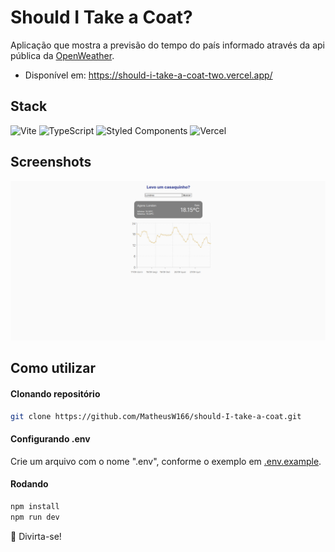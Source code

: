 # Should I Take a Coat?

Aplicação que mostra a previsão do tempo do país informado através da api pública da [OpenWeather](https://openweathermap.org/api).

- Disponível em: https://should-i-take-a-coat-two.vercel.app/

## Stack

![Vite](https://img.shields.io/badge/vite-%23646CFF.svg?style=for-the-badge&logo=vite&logoColor=white) ![TypeScript](https://img.shields.io/badge/typescript-%23007ACC.svg?style=for-the-badge&logo=typescript&logoColor=white) ![Styled Components](https://img.shields.io/badge/styled--components-DB7093?style=for-the-badge&logo=styled-components&logoColor=white) ![Vercel](https://img.shields.io/badge/vercel-%23000000.svg?style=for-the-badge&logo=vercel&logoColor=white)

## Screenshots

![Home](https://github.com/MatheusW166/should-I-take-a-coat/blob/main/refs/home.png)

## Como utilizar

#### Clonando repositório

```bash
git clone https://github.com/MatheusW166/should-I-take-a-coat.git
```

#### Configurando .env

Crie um arquivo com o nome ".env", conforme o exemplo em [.env.example](https://github.com/MatheusW166/should-I-take-a-coat/blob/main/.env.example).

#### Rodando

```bash
npm install
npm run dev
```

🚀 Divirta-se!
